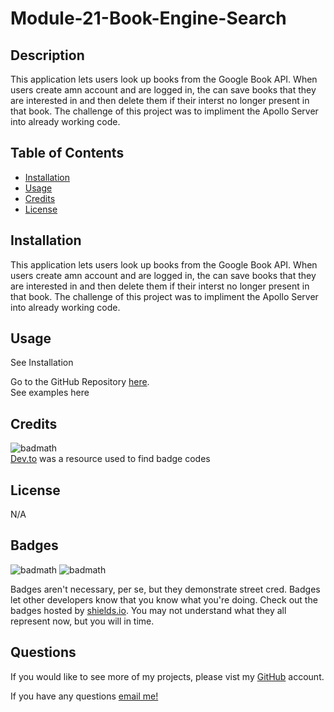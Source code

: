 # Module-21-Book-Engine-Search

## Description
This application lets users look up books from the Google Book API. When users create amn account and are logged in, the can save books that they are interested in and then delete them if their interst no longer present in that book. The challenge of this project was to impliment the Apollo Server into already working code.


## Table of Contents

- [Installation](#installation)
- [Usage](#usage)
- [Credits](#credits)
- [License](#license)

## Installation
This application lets users look up books from the Google Book API. When users create amn account and are logged in, the can save books that they are interested in and then delete them if their interst no longer present in that book. The challenge of this project was to impliment the Apollo Server into already working code.

## Usage
See Installation

Go to the GitHub Repository <a href="https://github.com/CRado7/Module-21-Book-Engine-Search">here</a>.
<br>
See examples here
## Credits
![badmath](https://img.shields.io/badge/dev.to-0A0A0A?style=for-the-badge&logo=devdotto&logoColor=white)
<br>
<a href="https://dev.to/envoy_/150-badges-for-github-pnk">Dev.to</a> was a resource used to find badge codes



## License

N/A

## Badges

![badmath](https://img.shields.io/badge/Node.js-43853D?style=for-the-badge&logo=node.js&logoColor=white)
![badmath](https://img.shields.io/badge/JavaScript-323330?style=for-the-badge&logo=javascript&logoColor=F7DF1E)

Badges aren't necessary, per se, but they demonstrate street cred. Badges let other developers know that you know what you're doing. Check out the badges hosted by [shields.io](https://shields.io/). You may not understand what they all represent now, but you will in time.

## Questions

If you would like to see more of my projects, please vist my <a href="https://github.com/crado7">GitHub</a> account.

If you have any questions <a href="mailto:christopher.ferraro34@gmail.com">email me!</a>